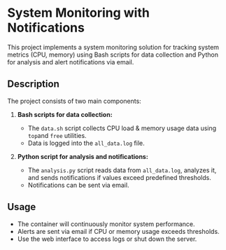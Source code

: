 # System Monitoring with Notifications

This project implements a system monitoring solution for tracking system metrics (CPU, memory) using Bash scripts for data collection and Python for analysis and alert notifications via email.


## Description

The project consists of two main components:

1. **Bash scripts for data collection:**
   - The `data.sh` script collects CPU load & memory usage data using `top`and `free` utilities.
   - Data is logged into the `all_data.log` file.

2. **Python script for analysis and notifications:**
   - The `analysis.py` script reads data from `all_data.log`, analyzes it, and sends notifications if values exceed predefined thresholds.
   - Notifications can be sent via email.

## Usage

- The container will continuously monitor system performance.
- Alerts are sent via email if CPU or memory usage exceeds thresholds.
- Use the web interface to access logs or shut down the server.
